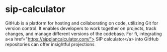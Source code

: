 # sip-calculator
 GitHub is a platform for hosting and collaborating on code, utilizing Git for version control. It enables developers to work together on projects, track changes, and manage different versions of the codebase. For fi, integrating a&lt;a href="https://sipplancalculator.com/"> SIP calculator&lt;/a> into GitHub repositories can offer insightful projections 
